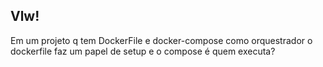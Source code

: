 ## Vlw!

Em um projeto q tem DockerFile e docker-compose  como orquestrador o dockerfile faz um papel de setup e o compose é quem executa?
